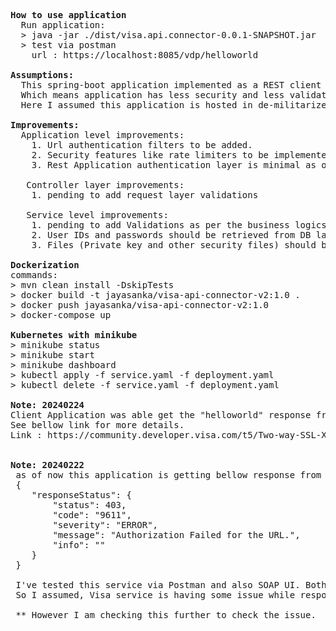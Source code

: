 <pre>
<b>How to use application</b>
  Run application:
  > java -jar ./dist/visa.api.connector-0.0.1-SNAPSHOT.jar
  > test via postman 
  	url : https://localhost:8085/vdp/helloworld

<b>Assumptions:</b>
  This spring-boot application implemented as a REST client where anyone can call API to retrieve data. 
  Which means application has less security and less validations.
  Here I assumed this application is hosted in de-militarized zone where APIs can access by other services within the same private subnet.

<b>Improvements:</b>
  Application level improvements:
    1. Url authentication filters to be added.
    2. Security features like rate limiters to be implemented or handle via Saas level.
    3. Rest Application authentication layer is minimal as of now.
    
   Controller layer improvements:
    1. pending to add request layer validations
 
   Service level improvements:
   	1. pending to add Validations as per the business logics
	2. User IDs and passwords should be retrieved from DB layer
	3. Files (Private key and other security files) should be stored in secure repository or byte stream in DB
	
<b>Dockerization</b>
commands:
> mvn clean install -DskipTests 
> docker build -t jayasanka/visa-api-connector-v2:1.0 .
> docker push jayasanka/visa-api-connector-v2:1.0
> docker-compose up

<b>Kubernetes with minikube</b>
> minikube status
> minikube start
> minikube dashboard
> kubectl apply -f service.yaml -f deployment.yaml 
> kubectl delete -f service.yaml -f deployment.yaml 
	
<b>Note: 20240224</b>
Client Application was able get the "helloworld" response from API after re-generating new set of keys in new API project.
See bellow link for more details.
Link : https://community.developer.visa.com/t5/Two-way-SSL-X-Pay-Token/9611-Error-Hello-World-Example/m-p/23771

 
<b>Note: 20240222</b>
 as of now this application is getting bellow response from the service.
 {
    "responseStatus": {
        "status": 403,
        "code": "9611",
        "severity": "ERROR",
        "message": "Authorization Failed for the URL.",
        "info": ""
    }
 }
 
 I've tested this service via Postman and also SOAP UI. Both clients are getting same error.
 So I assumed, Visa service is having some issue while responding to client.
 
 ** However I am checking this further to check the issue.
 
 </pre>